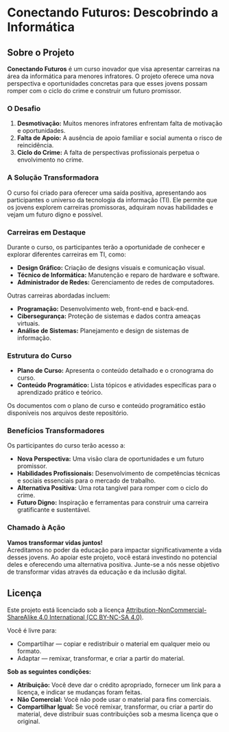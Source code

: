# Conectando Futuros: Descobrindo a Informática

## Sobre o Projeto

**Conectando Futuros** é um curso inovador que visa apresentar carreiras na área da informática para menores infratores. O projeto oferece uma nova perspectiva e oportunidades concretas para que esses jovens possam romper com o ciclo do crime e construir um futuro promissor. 

### O Desafio

1. **Desmotivação:** Muitos menores infratores enfrentam falta de motivação e oportunidades.
2. **Falta de Apoio:** A ausência de apoio familiar e social aumenta o risco de reincidência.
3. **Ciclo do Crime:** A falta de perspectivas profissionais perpetua o envolvimento no crime.

### A Solução Transformadora

O curso foi criado para oferecer uma saída positiva, apresentando aos participantes o universo da tecnologia da informação (TI). Ele permite que os jovens explorem carreiras promissoras, adquiram novas habilidades e vejam um futuro digno e possível.

### Carreiras em Destaque

Durante o curso, os participantes terão a oportunidade de conhecer e explorar diferentes carreiras em TI, como:

- **Design Gráfico:** Criação de designs visuais e comunicação visual.
- **Técnico de Informática:** Manutenção e reparo de hardware e software.
- **Administrador de Redes:** Gerenciamento de redes de computadores.
  
Outras carreiras abordadas incluem:

- **Programação:** Desenvolvimento web, front-end e back-end.
- **Cibersegurança:** Proteção de sistemas e dados contra ameaças virtuais.
- **Análise de Sistemas:** Planejamento e design de sistemas de informação.

### Estrutura do Curso

- **Plano de Curso:** Apresenta o conteúdo detalhado e o cronograma do curso.
- **Conteúdo Programático:** Lista tópicos e atividades específicas para o aprendizado prático e teórico.

Os documentos com o plano de curso e conteúdo programático estão disponíveis nos arquivos deste repositório.

### Benefícios Transformadores

Os participantes do curso terão acesso a:

- **Nova Perspectiva:** Uma visão clara de oportunidades e um futuro promissor.
- **Habilidades Profissionais:** Desenvolvimento de competências técnicas e sociais essenciais para o mercado de trabalho.
- **Alternativa Positiva:** Uma rota tangível para romper com o ciclo do crime.
- **Futuro Digno:** Inspiração e ferramentas para construir uma carreira gratificante e sustentável.

### Chamado à Ação

**Vamos transformar vidas juntos!**  
Acreditamos no poder da educação para impactar significativamente a vida desses jovens. Ao apoiar este projeto, você estará investindo no potencial deles e oferecendo uma alternativa positiva. Junte-se a nós nesse objetivo de transformar vidas através da educação e da inclusão digital.

## Licença

Este projeto está licenciado sob a licença [Attribution-NonCommercial-ShareAlike 4.0 International (CC BY-NC-SA 4.0)](https://creativecommons.org/licenses/by-nc-sa/4.0/).

Você é livre para:

- Compartilhar — copiar e redistribuir o material em qualquer meio ou formato.
- Adaptar — remixar, transformar, e criar a partir do material.

**Sob as seguintes condições:**

- **Atribuição:** Você deve dar o crédito apropriado, fornecer um link para a licença, e indicar se mudanças foram feitas.
- **Não Comercial:** Você não pode usar o material para fins comerciais.
- **Compartilhar Igual:** Se você remixar, transformar, ou criar a partir do material, deve distribuir suas contribuições sob a mesma licença que o original.

